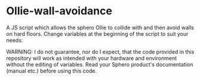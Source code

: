 # Ollie-wall-avoidance
A JS script which allows the sphero Ollie to collide with and then avoid walls on hard floors.  Change variables at the beginning of the script to suit your needs.

WARNING:
I do not guarantee, nor do I expect, that the code provided in this repository will work as intended with your hardware and environment without the editing of variables.  Read your Sphero product's documentation (manual etc.) before using this code.
